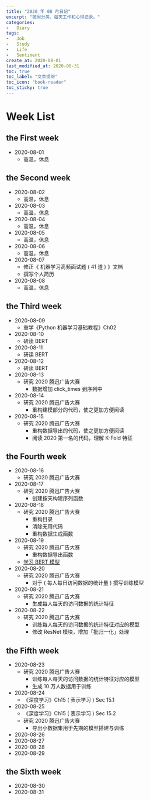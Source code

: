 ```yaml
---
title: "2020 年 08 月日记"
excerpt: "按周分类，每天工作和心得记录。"
categories:
-   Diary
tags:
-   Job
-   Study
-   Life
-   Sentiment
create_at: 2020-08-01
last_modified_at: 2020-08-31
toc: true
toc_label: "文章提纲"
toc_icon: "book-reader"
toc_sticky: true
---
```


# Week List

## the First week

-   2020-08-01
    -   高温，休息

## the Second week

-   2020-08-02
    -   高温，休息
-   2020-08-03
    -   高温，休息
-   2020-08-04
    -   高温，休息
-   2020-08-05
    -   高温，休息
-   2020-08-06
    -   高温，休息
-   2020-08-07
    -   修正《 机器学习高频面试题 ( 41 道 ) 》文档
    -   撰写个人简历
-   2020-08-08
    -   高温，休息

## the Third week

-   2020-08-09
    -   重学《Python 机器学习基础教程》Ch02
-   2020-08-10
    -   研读 BERT
-   2020-08-11
    -   研读 BERT
-   2020-08-12
    -   研读 BERT
-   2020-08-13
    -   研究 2020 腾迅广告大赛
        -   数据增加 click_times 到序列中
-   2020-08-14
    -   研究 2020 腾迅广告大赛
        -   重构建模部分的代码，使之更加方便阅读
-   2020-08-15
    -   研究 2020 腾迅广告大赛
        -   重构数据导出的代码，使之更加方便阅读
        -   阅读 2020 第一名的代码，理解 K-Fold 特征

## the Fourth week

-   2020-08-16
    -   研究 2020 腾迅广告大赛
-   2020-08-17
    -   研究 2020 腾迅广告大赛
        -   创建按天构建序列函数
-   2020-08-18
    -   研究 2020 腾迅广告大赛
        -   重构目录
        -   清除无用代码
        -   重构数据生成函数
-   2020-08-19
    -   研究 2020 腾迅广告大赛
        -   重构数据导出函数
    -   [学习 BERT 模型](https://www.bilibili.com/video/BV1Uz411v7Lq?t=529)
-   2020-08-20
    -   研究 2020 腾迅广告大赛
        -   对于 ( 每人每日访问数据的统计量 ) 撰写训练模型
-   2020-08-21
    -   研究 2020 腾迅广告大赛
        -   生成每人每天的访问数据的统计特征
-   2020-08-22
    -   研究 2020 腾迅广告大赛
        -   训练每人每天的访问数据的统计特征对应的模型
        -   修改 ResNet 模块，增加「批归一化」处理

## the Fifth week

-   2020-08-23
    -   研究 2020 腾迅广告大赛
        -   训练每人每天的访问数据的统计特征对应的模型
        -   生成 10 万人数据用于训练
-   2020-08-24
    -   《深度学习》Ch15 ( 表示学习 ) Sec 15.1
-   2020-08-25
    -   《深度学习》Ch15 ( 表示学习 ) Sec 15.2
    -   研究 2020 腾迅广告大赛
        -   导出小数据集用于先期的模型搭建与训练
-   2020-08-26
-   2020-08-27
-   2020-08-28
-   2020-08-29

## the Sixth week

-   2020-08-30
-   2020-08-31
